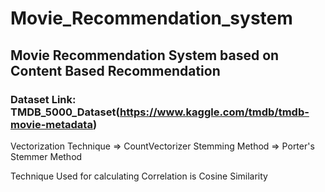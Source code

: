 # Movie_Recommendation_system

## Movie Recommendation System based on Content Based Recommendation

###  Dataset Link: TMDB_5000_Dataset(https://www.kaggle.com/tmdb/tmdb-movie-metadata)

Vectorization Technique => CountVectorizer 
Stemming Method => Porter's Stemmer Method


Technique Used for calculating Correlation is Cosine Similarity
